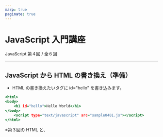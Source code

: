 ```yaml
---
marp: true
paginate: true
---
```

# JavaScript 入門講座

JavaScript 第４回 / 全６回

<!-- 
$theme: gaia
template: invert
-->

<!-- footer: JavaScript 入門講座 第４回 -->

---
## JavaScript から HTML の書き換え（準備）

- HTML の書き換えたいタグに id="hello" を書き込みます。

~~~sample0401.html
<html>
<body>
    <h1 id="hello">Hello World</h1>
</body>
    <script type="text/javascript" src="sample0401.js"></script>
</html>
~~~

※第３回の HTML と、 <script> タグの位置を変えてあります。

---
## JavaScript から HTML の書き換え

以下の JavaScript により、 "Hello World" の文字が "Good Morning" に書き換わります。

~~~sample0401.js
const element = document.getElementById('hello');
element.innerText = "Good Morning";
~~~

---
## 練習

1. SetTimeout 関数を利用して、 5秒後に文字が書き換わるようにしてみましょう。
1. 余力があれば、 5秒ごとに "Hello World" と "Good Morning" の表示が入れ替わるようにしてみましょう。

---
## HTML の挿入

以下のようにすると、 HTML タグも差し込むことが出来ます。

~~~sample0402.js
const element = document.getElementById('hello');
element.innerHTML = "<FONT COLOR="red">Good Morning</FONT>";
~~~

- タグを文字列で書き換えるよりも効率の良い方法があります。

---
## 木構造

- 根から葉へと木が先端に行くまでの経路と似ているので、以下のようなデーター構造を「木構造」と言います。
- HTML は木構造。

~~~
html
├ head
└ body
　　└ h1
　　　　└ "Hello World"
~~~

---
## DOM(Document Of Model)

HTML が木構造で表されているという性質を使い、 JavaScript から HTML を操作できる DOM という便利な概念があります。

- document.body で HTML の BODY タグが取れます。
- このタグに innerHTML でタグを書き込めば、何でも出来ます。
- 書き込みにも DOM を使うと、より便利に HTML 構造が書けます。

---
## DOM サンプル

以下の JavaScript で、 IMG タグの src 属性のみを書き換えることが出来ます。

~~~sample0403.html
<html>
<body>
    <img id="dog" src="https://x.gd/9Uow0"></img>
</body>
<script type="text/javascript" src="sample0403.js"></script>
</html>
~~~

~~~sample0403.js
const element = document.getElementById('dog');
element.setAttribute('src', 'https://x.gd/LLx5A');
~~~

---
## 外部ファイル
